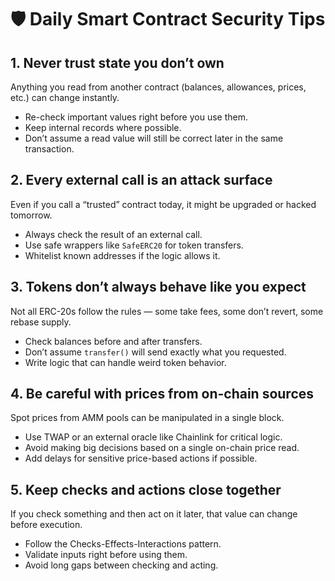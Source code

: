 # 🛡️ Daily Smart Contract Security Tips



## **1. Never trust state you don’t own**
Anything you read from another contract (balances, allowances, prices, etc.) can change instantly.  
- Re-check important values right before you use them.  
- Keep internal records where possible.  
- Don’t assume a read value will still be correct later in the same transaction.  



## **2. Every external call is an attack surface**
Even if you call a “trusted” contract today, it might be upgraded or hacked tomorrow.  
- Always check the result of an external call.  
- Use safe wrappers like `SafeERC20` for token transfers.  
- Whitelist known addresses if the logic allows it.  



## **3. Tokens don’t always behave like you expect**
Not all ERC-20s follow the rules — some take fees, some don’t revert, some rebase supply.  
- Check balances before and after transfers.  
- Don’t assume `transfer()` will send exactly what you requested.  
- Write logic that can handle weird token behavior.  



## **4. Be careful with prices from on-chain sources**
Spot prices from AMM pools can be manipulated in a single block.  
- Use TWAP or an external oracle like Chainlink for critical logic.  
- Avoid making big decisions based on a single on-chain price read.  
- Add delays for sensitive price-based actions if possible.  



## **5. Keep checks and actions close together**
If you check something and then act on it later, that value can change before execution.  
- Follow the Checks-Effects-Interactions pattern.  
- Validate inputs right before using them.  
- Avoid long gaps between checking and acting.